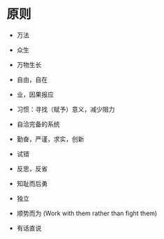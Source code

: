 # 原则

* 万法
* 众生
* 万物生长

* 自由，自在
* 业，因果报应
* 习惯：寻找（赋予）意义，减少阻力

* 自洽完备的系统
* 勤奋，严谨，求实，创新
* 试错
* 反思，反省
* 知耻而后勇
* 独立

* 顺势而为 (Work with them rather than fight them)

* 有话直说
